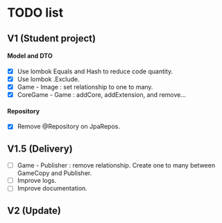 # TODO list

## V1 (Student project)
 
#### Model and DTO
- [X] Use lombok Equals and Hash to reduce code quantity.
- [X] Use lombok .Exclude.
- [x] Game - Image : set relationship to one to many.
- [X] CoreGame - Game : addCore, addExtension, and remove...
#### Repository
- [X] Remove @Repository on JpaRepos.
## V1.5 (Delivery)
- [ ] Game - Publisher : remove relationship. Create one to many between GameCopy and Publisher.
- [ ] Improve logs.
- [ ] Improve documentation.
## V2 (Update)
